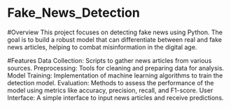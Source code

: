 # Fake_News_Detection
#Overview
This project focuses on detecting fake news using Python. The goal is to build a robust model that can differentiate between real and fake news articles, helping to combat misinformation in the digital age.

#Features
Data Collection: Scripts to gather news articles from various sources.
Preprocessing: Tools for cleaning and preparing data for analysis.
Model Training: Implementation of machine learning algorithms to train the detection model.
Evaluation: Methods to assess the performance of the model using metrics like accuracy, precision, recall, and F1-score.
User Interface: A simple interface to input news articles and receive predictions.
